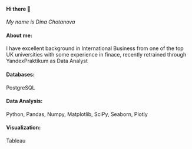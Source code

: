 #### Hi there 👋

*My name is Dina Chotanova*

#### About me:
I have excellent background in International Business from one of the top UK universities with some experience in finace, recently retrained through YandexPraktikum as Data Analyst 

#### Databases:
PostgreSQL

#### Data Analysis:
Python, Pandas, Numpy, Matplotlib, SciPy, Seaborn, Plotly

#### Visualization:
Tableau
